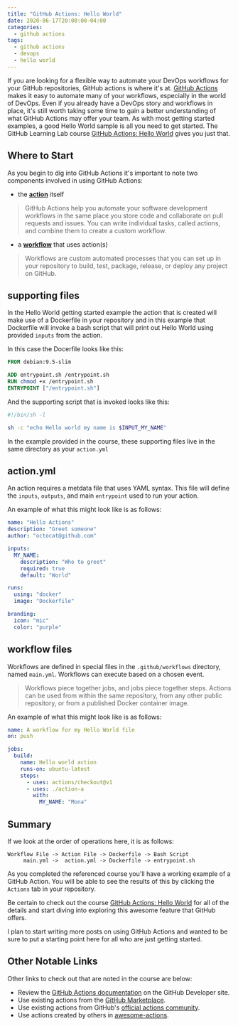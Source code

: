 ```yaml
---
title: "GitHub Actions: Hello World"
date: 2020-06-17T20:00:00-04:00
categories:
  - github actions
tags:
  - github actions
  - devops
  - hello world
---
```


If you are looking for a flexible way to automate your DevOps workflows for your GitHub repositories, GitHub actions is where it's at. [GitHub Actions](https://github.com/features/actions) makes it easy to automate many of your workflows, especially in the world of DevOps. Even if you already have a DevOps story and workflows in place, it's still worth taking some time to gain a better understanding of what GitHub Actions may offer your team. As with most getting started examples, a good Hello World sample is all you need to get started. The GitHub Learning Lab course [GitHub Actions: Hello World](https://lab.github.com/githubtraining/github-actions:-hello-world) gives you just that. 

## Where to Start

As you begin to dig into GitHub Actions it's important to note two components involved in using GitHub Actions:

* the **[action](https://help.github.com/en/actions/getting-started-with-github-actions/about-github-actions#about-github-actions)** itself

> GitHub Actions help you automate your software development workflows in the same place you store code and collaborate 
> on pull requests and issues. You can write individual tasks, called actions, and combine them to create a custom 
> workflow. 

* a **[workflow](https://help.github.com/en/actions/configuring-and-managing-workflows/configuring-a-workflow#about-workflows)** that uses action(s)

> Workflows are custom automated processes that you can set up in your repository to build, test, package, release, or 
> deploy any project on GitHub. 

## supporting files

In the Hello World getting started example the action that is created will make use of a Dockerfile in your repository and in this example that Dockerfile will invoke a bash script that will print out Hello World using provided `inputs` from the action.

In this case the Docerfile looks like this:

```dockerfile
FROM debian:9.5-slim

ADD entrypoint.sh /entrypoint.sh
RUN chmod +x /entrypoint.sh
ENTRYPOINT ["/entrypoint.sh"]
```

And the supporting script that is invoked looks like this:

```bash
#!/bin/sh -l

sh -c "echo Hello world my name is $INPUT_MY_NAME"
```

In the example provided in the course, these supporting files live in the same directory as your `action.yml`

## action.yml

An action requires a metdata file that uses YAML syntax. This file will define the `inputs`, `outputs`, and main `entrypoint` used to run your action.

An example of what this might look like is as follows:

```yaml
name: "Hello Actions"
description: "Greet someone"
author: "octocat@github.com"

inputs:
  MY_NAME:
    description: "Who to greet"
    required: true
    default: "World"

runs:
  using: "docker"
  image: "Dockerfile"

branding:
  icon: "mic"
  color: "purple"
```

## workflow files

Workflows are defined in special files in the `.github/workflows` directory, named `main.yml`. Workflows can execute based on a chosen event. 

> Workflows piece together jobs, and jobs piece together steps. Actions can be used 
> from within the same repository, from any other public repository, or from a 
> published Docker container image. 

An example of what this might look like is as follows:

```yaml
name: A workflow for my Hello World file
on: push

jobs:
  build:
    name: Hello world action
    runs-on: ubuntu-latest
    steps:
      - uses: actions/checkout@v1
      - uses: ./action-a
        with:
          MY_NAME: "Mona"
```

## Summary

If we look at the order of operations here, it is as follows:

```
Workflow File -> Action File -> Dockerfile -> Bash Script
     main.yml ->  action.yml -> Dockerfile -> entrypoint.sh
```

As you completed the referenced course you'll have a working example of a GitHub Action. You will be able to see the results of this by clicking the `Actions` tab in your repository.

Be certain to check out the course [GitHub Actions: Hello World](https://lab.github.com/githubtraining/github-actions:-hello-world) for all of the details and start diving into exploring this awesome feature that GitHub offers.

I plan to start writing more posts on using GitHub Actions and wanted to be sure to put a starting point here for all who are just getting started.

## Other Notable Links
 
Other links to check out that are noted in the course are below:

* Review the [GitHub Actions documentation](https://help.github.com/articles/about-github-actions) on the GitHub Developer site.
* Use existing actions from the [GitHub Marketplace](https://github.com/marketplace/actions).
* Use existing actions from GitHub's [official actions community](https://github.com/actions).
* Use actions created by others in [awesome-actions](https://github.com/sdras/awesome-actions).